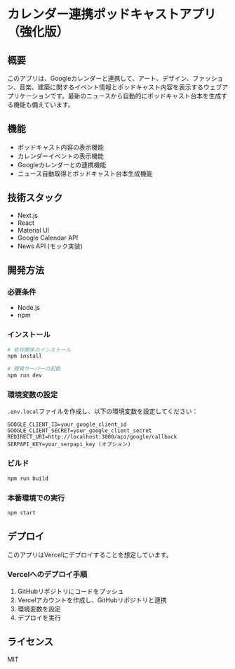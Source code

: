 # カレンダー連携ポッドキャストアプリ（強化版）

## 概要
このアプリは、Googleカレンダーと連携して、アート、デザイン、ファッション、音楽、建築に関するイベント情報とポッドキャスト内容を表示するウェブアプリケーションです。最新のニュースから自動的にポッドキャスト台本を生成する機能も備えています。

## 機能
- ポッドキャスト内容の表示機能
- カレンダーイベントの表示機能
- Googleカレンダーとの連携機能
- ニュース自動取得とポッドキャスト台本生成機能

## 技術スタック
- Next.js
- React
- Material UI
- Google Calendar API
- News API (モック実装)

## 開発方法

### 必要条件
- Node.js
- npm

### インストール
```bash
# 依存関係のインストール
npm install

# 開発サーバーの起動
npm run dev
```

### 環境変数の設定
`.env.local`ファイルを作成し、以下の環境変数を設定してください：

```
GOOGLE_CLIENT_ID=your_google_client_id
GOOGLE_CLIENT_SECRET=your_google_client_secret
REDIRECT_URI=http://localhost:3000/api/google/callback
SERPAPI_KEY=your_serpapi_key (オプション)
```

### ビルド
```bash
npm run build
```

### 本番環境での実行
```bash
npm start
```

## デプロイ
このアプリはVercelにデプロイすることを想定しています。

### Vercelへのデプロイ手順
1. GitHubリポジトリにコードをプッシュ
2. Vercelアカウントを作成し、GitHubリポジトリと連携
3. 環境変数を設定
4. デプロイを実行

## ライセンス
MIT
